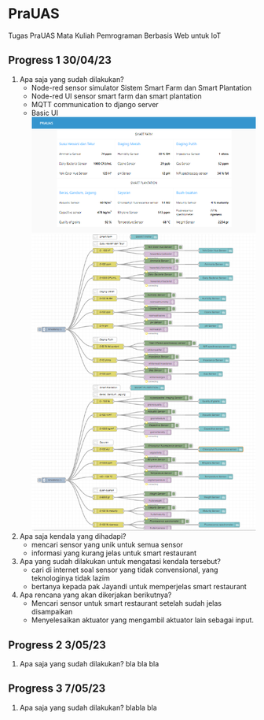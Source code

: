 # PraUAS
Tugas PraUAS Mata Kuliah Pemrograman Berbasis Web untuk IoT

## Progress 1 30/04/23
1. Apa saja yang sudah dilakukan?
    - Node-red sensor simulator Sistem Smart Farm dan Smart Plantation 
    - Node-red UI sensor smart farm dan smart plantation
    - MQTT communication to django server
    - Basic UI 
    ![](node_red_dashboard.png)
    ![](node_red.png)
2. Apa saja kendala yang dihadapi?
    - mencari sensor yang unik untuk semua sensor
    - informasi yang kurang jelas untuk smart restaurant
3. Apa yang sudah dilakukan untuk mengatasi kendala tersebut?
    - cari di internet soal sensor yang tidak convensional, yang teknologinya tidak lazim
    - bertanya kepada pak Jayandi untuk memperjelas smart restaurant
4. Apa rencana yang akan dikerjakan berikutnya?
    - Mencari sensor untuk smart restaurant setelah sudah jelas disampaikan
    - Menyelesaikan aktuator yang mengambil aktuator lain sebagai input.

## Progress 2 3/05/23
1. Apa saja yang sudah dilakukan?
bla bla bla

## Progress 3 7/05/23
1. Apa saja yang sudah dilakukan?
blabla bla
